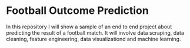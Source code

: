 # Football Outcome Prediction
In this repository I will show a sample of an end to end project about predicting the result of a football match. It will involve data scraping, data cleaning, feature engineering, data visualizationd and machine learning.
